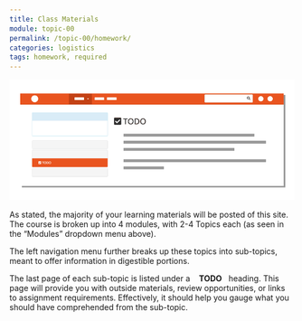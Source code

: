 ```yaml
---
title: Class Materials
module: topic-00
permalink: /topic-00/homework/
categories: logistics
tags: homework, required
---
```


<div class="divider-heading"></div>


<img src="../img/materials-nav-example.gif" alt="locations of materials links" title="Materials Navigation" />

As stated, the majority of your learning materials will be posted of this site. The course is broken up into 4 modules, with 2-4 Topics each (as seen in the “Modules” dropdown menu above).

The left navigation menu further breaks up these topics into sub-topics, meant to offer information in digestible portions.

The last page of each sub-topic is listed under a &nbsp;&nbsp;<i class="fas fa-check-square" aria-hidden="true"></i> **TODO**&nbsp;&nbsp; heading. This page will provide you with outside materials, review opportunities, or links to assignment requirements. Effectively, it should help you gauge what you should have comprehended from the sub-topic.
